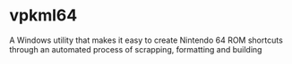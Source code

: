 # vpkml64
A Windows utility that makes it easy to create Nintendo 64 ROM shortcuts through an automated process of scrapping, formatting and building
